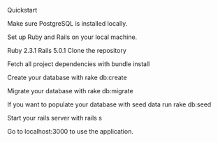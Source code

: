 Quickstart

Make sure PostgreSQL is installed locally.

Set up Ruby and Rails on your local machine.

Ruby 2.3.1
Rails 5.0.1
Clone the repository

Fetch all project dependencies with bundle install

Create your database with rake db:create

Migrate your database with rake db:migrate

If you want to populate your database with seed data run rake db:seed

Start your rails server with rails s

Go to localhost:3000 to use the application.

